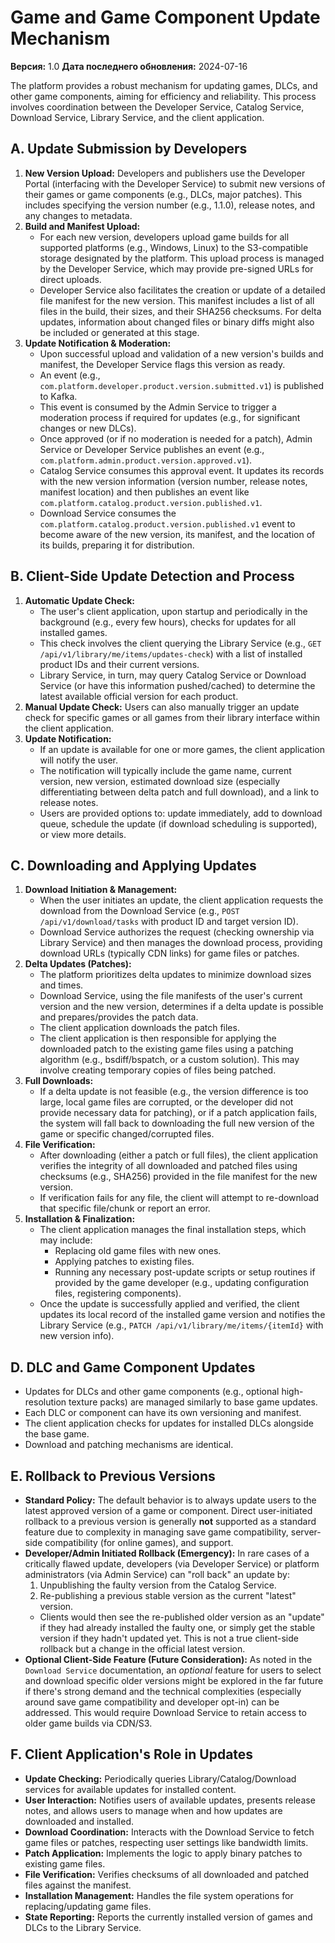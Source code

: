 # Game and Game Component Update Mechanism

**Версия:** 1.0
**Дата последнего обновления:** 2024-07-16

The platform provides a robust mechanism for updating games, DLCs, and other game components, aiming for efficiency and reliability. This process involves coordination between the Developer Service, Catalog Service, Download Service, Library Service, and the client application.

## A. Update Submission by Developers

1.  **New Version Upload:** Developers and publishers use the Developer Portal (interfacing with the Developer Service) to submit new versions of their games or game components (e.g., DLCs, major patches). This includes specifying the version number (e.g., 1.1.0), release notes, and any changes to metadata.
2.  **Build and Manifest Upload:**
    *   For each new version, developers upload game builds for all supported platforms (e.g., Windows, Linux) to the S3-compatible storage designated by the platform. This upload process is managed by the Developer Service, which may provide pre-signed URLs for direct uploads.
    *   Developer Service also facilitates the creation or update of a detailed file manifest for the new version. This manifest includes a list of all files in the build, their sizes, and their SHA256 checksums. For delta updates, information about changed files or binary diffs might also be included or generated at this stage.
3.  **Update Notification & Moderation:**
    *   Upon successful upload and validation of a new version's builds and manifest, the Developer Service flags this version as ready.
    *   An event (e.g., `com.platform.developer.product.version.submitted.v1`) is published to Kafka.
    *   This event is consumed by the Admin Service to trigger a moderation process if required for updates (e.g., for significant changes or new DLCs).
    *   Once approved (or if no moderation is needed for a patch), Admin Service or Developer Service publishes an event (e.g., `com.platform.admin.product.version.approved.v1`).
    *   Catalog Service consumes this approval event. It updates its records with the new version information (version number, release notes, manifest location) and then publishes an event like `com.platform.catalog.product.version.published.v1`.
    *   Download Service consumes the `com.platform.catalog.product.version.published.v1` event to become aware of the new version, its manifest, and the location of its builds, preparing it for distribution.

## B. Client-Side Update Detection and Process

1.  **Automatic Update Check:**
    *   The user's client application, upon startup and periodically in the background (e.g., every few hours), checks for updates for all installed games.
    *   This check involves the client querying the Library Service (e.g., `GET /api/v1/library/me/items/updates-check`) with a list of installed product IDs and their current versions.
    *   Library Service, in turn, may query Catalog Service or Download Service (or have this information pushed/cached) to determine the latest available official version for each product.
2.  **Manual Update Check:** Users can also manually trigger an update check for specific games or all games from their library interface within the client application.
3.  **Update Notification:**
    *   If an update is available for one or more games, the client application will notify the user.
    *   The notification will typically include the game name, current version, new version, estimated download size (especially differentiating between delta patch and full download), and a link to release notes.
    *   Users are provided options to: update immediately, add to download queue, schedule the update (if download scheduling is supported), or view more details.

## C. Downloading and Applying Updates

1.  **Download Initiation & Management:**
    *   When the user initiates an update, the client application requests the download from the Download Service (e.g., `POST /api/v1/download/tasks` with product ID and target version ID).
    *   Download Service authorizes the request (checking ownership via Library Service) and then manages the download process, providing download URLs (typically CDN links) for game files or patches.
2.  **Delta Updates (Patches):**
    *   The platform prioritizes delta updates to minimize download sizes and times.
    *   Download Service, using the file manifests of the user's current version and the new version, determines if a delta update is possible and prepares/provides the patch data.
    *   The client application downloads the patch files.
    *   The client application is then responsible for applying the downloaded patch to the existing game files using a patching algorithm (e.g., bsdiff/bspatch, or a custom solution). This may involve creating temporary copies of files being patched.
3.  **Full Downloads:**
    *   If a delta update is not feasible (e.g., the version difference is too large, local game files are corrupted, or the developer did not provide necessary data for patching), or if a patch application fails, the system will fall back to downloading the full new version of the game or specific changed/corrupted files.
4.  **File Verification:**
    *   After downloading (either a patch or full files), the client application verifies the integrity of all downloaded and patched files using checksums (e.g., SHA256) provided in the file manifest for the new version.
    *   If verification fails for any file, the client will attempt to re-download that specific file/chunk or report an error.
5.  **Installation & Finalization:**
    *   The client application manages the final installation steps, which may include:
        *   Replacing old game files with new ones.
        *   Applying patches to existing files.
        *   Running any necessary post-update scripts or setup routines if provided by the game developer (e.g., updating configuration files, registering components).
    *   Once the update is successfully applied and verified, the client updates its local record of the installed game version and notifies the Library Service (e.g., `PATCH /api/v1/library/me/items/{itemId}` with new version info).

## D. DLC and Game Component Updates

*   Updates for DLCs and other game components (e.g., optional high-resolution texture packs) are managed similarly to base game updates.
*   Each DLC or component can have its own versioning and manifest.
*   The client application checks for updates for installed DLCs alongside the base game.
*   Download and patching mechanisms are identical.

## E. Rollback to Previous Versions

*   **Standard Policy:** The default behavior is to always update users to the latest approved version of a game or component. Direct user-initiated rollback to a previous version is generally **not** supported as a standard feature due to complexity in managing save game compatibility, server-side compatibility (for online games), and support.
*   **Developer/Admin Initiated Rollback (Emergency):** In rare cases of a critically flawed update, developers (via Developer Service) or platform administrators (via Admin Service) can "roll back" an update by:
    1.  Unpublishing the faulty version from the Catalog Service.
    2.  Re-publishing a previous stable version as the current "latest" version.
    *   Clients would then see the re-published older version as an "update" if they had already installed the faulty one, or simply get the stable version if they hadn't updated yet. This is not a true client-side rollback but a change in the official latest version.
*   **Optional Client-Side Feature (Future Consideration):** As noted in the `Download Service` documentation, an *optional* feature for users to select and download specific older versions might be explored in the far future if there's strong demand and the technical complexities (especially around save game compatibility and developer opt-in) can be addressed. This would require Download Service to retain access to older game builds via CDN/S3.

## F. Client Application's Role in Updates

*   **Update Checking:** Periodically queries Library/Catalog/Download services for available updates for installed content.
*   **User Interaction:** Notifies users of available updates, presents release notes, and allows users to manage when and how updates are downloaded and installed.
*   **Download Coordination:** Interacts with the Download Service to fetch game files or patches, respecting user settings like bandwidth limits.
*   **Patch Application:** Implements the logic to apply binary patches to existing game files.
*   **File Verification:** Verifies checksums of all downloaded and patched files against the manifest.
*   **Installation Management:** Handles the file system operations for replacing/updating game files.
*   **State Reporting:** Reports the currently installed version of games and DLCs to the Library Service.
